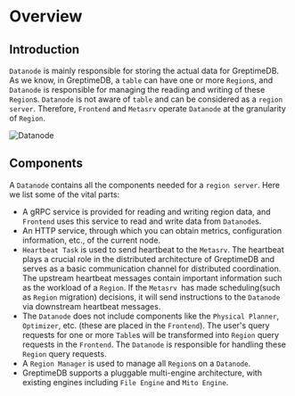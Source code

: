 # Overview

## Introduction

`Datanode` is mainly responsible for storing the actual data for GreptimeDB. As we know, in GreptimeDB,
a `table` can have one or more `Region`s, and `Datanode` is responsible for managing the reading and writing
of these `Region`s. `Datanode` is not aware of `table` and can be considered as a `region server`. Therefore,
`Frontend` and `Metasrv` operate `Datanode` at the granularity of `Region`.

![Datanode](/datanode.png)

## Components

A `Datanode` contains all the components needed for a `region server`. Here we list some of the vital parts:

- A gRPC service is provided for reading and writing region data, and `Frontend` uses this service
  to read and write data from `Datanode`s.
- An HTTP service, through which you can obtain metrics, configuration information, etc., of the current node.
- `Heartbeat Task` is used to send heartbeat to the `Metasrv`. The heartbeat plays a crucial role in the
  distributed architecture of GreptimeDB and serves as a basic communication channel for distributed coordination.
  The upstream heartbeat messages contain important information such as the workload of a `Region`. If the
  `Metasrv `has made scheduling(such as `Region` migration) decisions, it will send instructions to the
  `Datanode` via downstream heartbeat messages.
- The `Datanode` does not include components like the `Physical Planner`, `Optimizer`, etc. (these are placed in
  the `Frontend`). The user's query requests for one or more `Table`s will be transformed into `Region` query
  requests in the `Frontend`. The `Datanode` is responsible for handling these `Region` query requests.
- A `Region Manager` is used to manage all `Region`s on a `Datanode`.
- GreptimeDB supports a pluggable multi-engine architecture, with existing engines including `File Engine` and
  `Mito Engine`.
